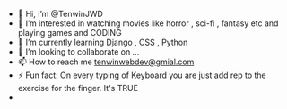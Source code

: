 - 👋 Hi, I’m @TenwinJWD
- 👀 I’m interested in watching movies like horror , sci-fi , fantasy etc and playing games and CODING
- 🌱 I’m currently learning Django , CSS , Python
- 💞️ I’m looking to collaborate on ...
- 📫 How to reach me tenwinwebdev@gmial.com
- ⚡ Fun fact: On every typing of Keyboard you are just add rep to the exercise for the finger. It's TRUE
- 

<!---
TenwinJWD/TenwinJWD is a ✨ special ✨ repository because its `README.md` (this file) appears on your GitHub profile.
You can click the Preview link to take a look at your changes.
--->
